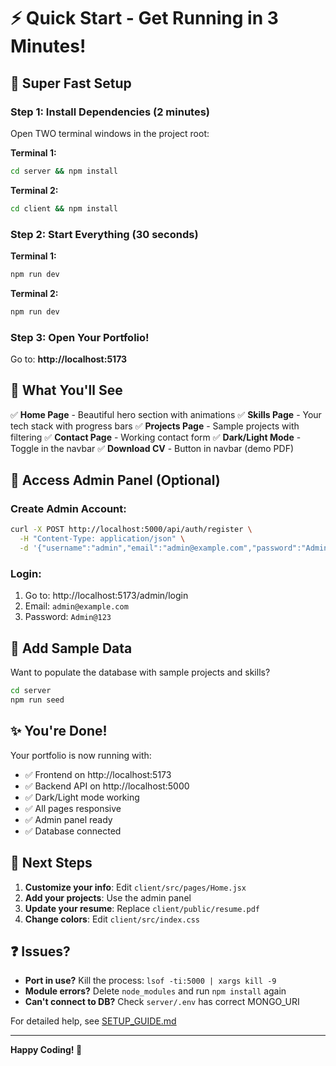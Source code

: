 # ⚡ Quick Start - Get Running in 3 Minutes!

## 🚀 Super Fast Setup

### Step 1: Install Dependencies (2 minutes)

Open TWO terminal windows in the project root:

**Terminal 1:**
```bash
cd server && npm install
```

**Terminal 2:**
```bash
cd client && npm install
```

### Step 2: Start Everything (30 seconds)

**Terminal 1:**
```bash
npm run dev
```

**Terminal 2:**
```bash
npm run dev
```

### Step 3: Open Your Portfolio!

Go to: **http://localhost:5173**

## 🎯 What You'll See

✅ **Home Page** - Beautiful hero section with animations
✅ **Skills Page** - Your tech stack with progress bars
✅ **Projects Page** - Sample projects with filtering
✅ **Contact Page** - Working contact form
✅ **Dark/Light Mode** - Toggle in the navbar
✅ **Download CV** - Button in navbar (demo PDF)

## 🔐 Access Admin Panel (Optional)

### Create Admin Account:

```bash
curl -X POST http://localhost:5000/api/auth/register \
  -H "Content-Type: application/json" \
  -d '{"username":"admin","email":"admin@example.com","password":"Admin@123"}'
```

### Login:
1. Go to: http://localhost:5173/admin/login
2. Email: `admin@example.com`
3. Password: `Admin@123`

## 🌱 Add Sample Data

Want to populate the database with sample projects and skills?

```bash
cd server
npm run seed
```

## ✨ You're Done!

Your portfolio is now running with:
- ✅ Frontend on http://localhost:5173
- ✅ Backend API on http://localhost:5000
- ✅ Dark/Light mode working
- ✅ All pages responsive
- ✅ Admin panel ready
- ✅ Database connected

## 📝 Next Steps

1. **Customize your info**: Edit `client/src/pages/Home.jsx`
2. **Add your projects**: Use the admin panel
3. **Update your resume**: Replace `client/public/resume.pdf`
4. **Change colors**: Edit `client/src/index.css`

## ❓ Issues?

- **Port in use?** Kill the process: `lsof -ti:5000 | xargs kill -9`
- **Module errors?** Delete `node_modules` and run `npm install` again
- **Can't connect to DB?** Check `server/.env` has correct MONGO_URI

For detailed help, see [SETUP_GUIDE.md](./SETUP_GUIDE.md)

---

**Happy Coding! 🎉**

